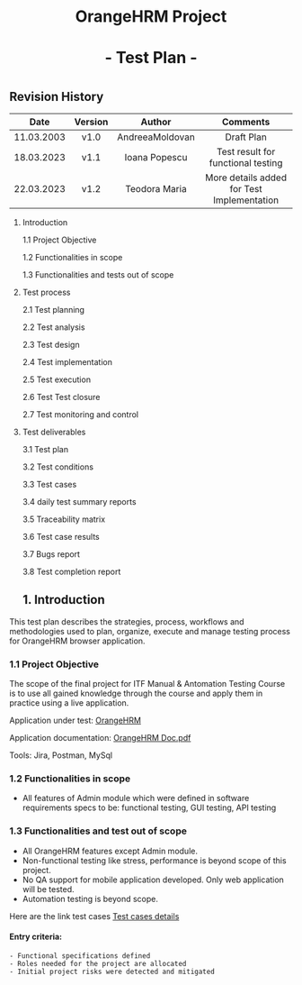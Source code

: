 # <h1 align="center">OrangeHRM Project<h1>
## <h1 align="center">- Test Plan -<h1>

## **Revision History**
| Date | Version   | Author   | Comments |
| :---: | :---: | :---: | :---: |
| 11.03.2003 | v1.0    | AndreeaMoldovan    | Draft Plan |
| 18.03.2023 | v1.1    | Ioana Popescu      |Test result for functional testing |
| 22.03.2023 | v1.2    | Teodora Maria      |More details added for Test Implementation |


1. Introduction

    1.1 Project Objective
    
    1.2 Functionalities in scope
    
    1.3 Functionalities and tests out of scope

2. Test process
    
    2.1 Test planning
    
    2.2 Test analysis
    
    2.3 Test design
    
    2.4 Test implementation
    
    2.5 Test execution
    
    2.6 Test Test closure
    
    2.7 Test monitoring and control
    
3. Test deliverables

    3.1 Test plan
    
    3.2 Test conditions
    
    3.3 Test cases
    
    3.4 daily test summary reports
    
    3.5 Traceability matrix
    
    3.6 Test case results
    
    3.7 Bugs report
    
    3.8 Test completion report
    

    ## 1. Introduction
    
This test plan describes the strategies, process, workflows and methodologies used to plan, organize, execute and manage testing process for OrangeHRM browser application.

### 1.1   Project Objective
    
The scope of the final project for ITF Manual & Antomation Testing Course is to use all gained knowledge through the course and apply them in practice using a live application.
   
   Application under test: [OrangeHRM](https://opensource-demo.orangehrmlive.com/web/index.php/auth/login)
    
   Application documentation: [OrangeHRM Doc.pdf](https://www.orangehrm.com/assets/Files/Complete-Administrative-User-Guide.pdf?url=/Files/Complete-Administrative-User-Guide.pdf)
    
   Tools: Jira, Postman, MySql
    
 ### 1.2   Functionalities in scope
 
 -  All features of Admin module which were defined in software requirements specs to be: functional testing, GUI testing, API testing

 ### 1.3	 Functionalities and test out of scope 

 -	All OrangeHRM features except Admin module.
 -	Non-functional testing like stress, performance is beyond scope of this project.
 -	No QA support for mobile application developed. Only web application will be tested.
 -	Automation testing is beyond scope.

Here are the link test cases [Test cases details](https://github.com/AndreeaMica/Proiect-TM/blob/main/Test.png)

#### Entry criteria:

    - Functional specifications defined 
    - Roles needed for the project are allocated 
    - Initial project risks were detected and mitigated  

